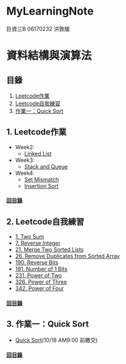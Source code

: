 # MyLearningNote

巨資三B 06170232 洪敦媛
# 資料結構與演算法
## 目錄
1. [Leetcode作業](https://github.com/HTY62006/MyLearningNote#1-leetcode%E4%BD%9C%E6%A5%AD)
2. [Leetcode自我練習](https://github.com/HTY62006/MyLearningNote#2-leetcode%E8%87%AA%E6%88%91%E7%B7%B4%E7%BF%92)
3. [作業一：Quick Sort](https://github.com/HTY62006/MyLearningNote#3-%E4%BD%9C%E6%A5%AD%E4%B8%80quick-sort)
## 1. Leetcode作業
   * Week2: 
     * [Linked List](https://github.com/HTY62006/MyLearningNote/blob/master/%E7%AD%86%E8%A8%98/01_Linked%20list.md)
   * Week3: 
     * [Stack and Queue](https://github.com/HTY62006/MyLearningNote/blob/master/%E7%AD%86%E8%A8%98/02_Stack%20&%20Queue.md)
   * Week4: 
     * [Set Mismatch](https://github.com/HTY62006/MyLearningNote/blob/master/%E7%AD%86%E8%A8%98/03_Set%20Mismatch.md)
     * [Insertion Sort](https://github.com/HTY62006/MyLearningNote/blob/master/%E7%AD%86%E8%A8%98/04_Insertion%20Sort.md)

#### [回目錄](https://github.com/HTY62006/MyLearningNote#%E7%9B%AE%E9%8C%84)

## 2. Leetcode自我練習
   * [1. Two Sum](https://github.com/HTY62006/MyLearningNote/blob/master/Leetcode/week2/1.%20Two%20Sum.py)
   * [7. Reverse Integer](https://github.com/HTY62006/MyLearningNote/blob/master/Leetcode/week3/7.%20Reverse%20Integer.py)
   * [21. Merge Two Sorted Lists](https://github.com/HTY62006/MyLearningNote/blob/master/Leetcode/week2/21.%20Merge%20Two%20Sorted%20Lists.py)
   * [26. Remove Duplicates from Sorted Array](https://github.com/HTY62006/MyLearningNote/blob/master/Leetcode/week3/26.%20Remove%20Duplicates%20from%20Sorted%20Array.py)
   * [190. Reverse Bits](https://github.com/HTY62006/MyLearningNote/blob/master/Leetcode/week3/190.%20Reverse%20Bits.py)
   * [191. Number of 1 Bits](https://github.com/HTY62006/MyLearningNote/blob/master/Leetcode/week3/191.%20Number%20of%201%20Bits.py)
   * [231. Power of Two](https://github.com/HTY62006/MyLearningNote/blob/master/Leetcode/week4/231.%20Power%20of%20Two.py)
   * [326. Power of Three](https://github.com/HTY62006/MyLearningNote/blob/master/Leetcode/week4/326.%20Power%20of%20Three.py)
   * [342. Power of Four](https://github.com/HTY62006/MyLearningNote/blob/master/Leetcode/week4/342.%20Power%20of%20Four.py)

#### [回目錄](https://github.com/HTY62006/MyLearningNote#%E7%9B%AE%E9%8C%84)

## 3. 作業一：Quick Sort
   * [Quick Sort](https://github.com/HTY62006/MyLearningNote/blob/master/HW1:%20Quick%20Sort/Quick%20Sort.md)(10/18 AM9:00 前繳交)

#### [回目錄](https://github.com/HTY62006/MyLearningNote#%E7%9B%AE%E9%8C%84)
